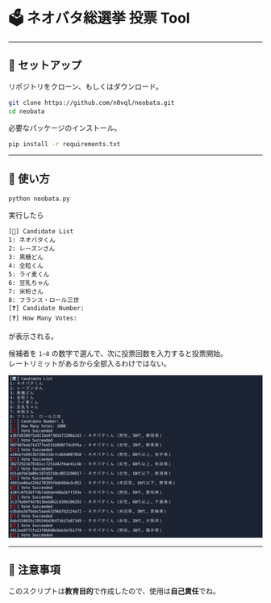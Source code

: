 # 🗳️ ネオバタ総選挙 投票 Tool

---

## 🧰 セットアップ

リポジトリをクローン、もしくはダウンロード。

```bash
git clone https://github.com/n0vql/neobata.git
cd neobata
```

必要なパッケージのインストール。

```bash
pip install -r requirements.txt
```

---

## 🚀 使い方

```bash
python neobata.py
```

実行したら

```
[🔢] Candidate List
1: ネオバタくん
2: レーズンさん
3: 黒糖どん
4: 全粒くん
5: ライ麦くん
6: 豆乳ちゃん
7: 米粉さん
8: フランス・ロール三世
[❓] Candidate Number: 
[❓] How Many Votes: 
```

が表示される。

候補者を `1~8` の数字で選んで、次に投票回数を入力すると投票開始。<br>
レートリミットがあるから全部入るわけではない。

![](./screen.jpeg)

---

## 📝 注意事項

このスクリプトは**教育目的**で作成したので、使用は**自己責任**でね。
